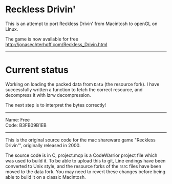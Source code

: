 # Reckless Drivin'

This is an attempt to port Reckless Drivin' from Macintosh to openGL on Linux.

The game is now available for free http://jonasechterhoff.com/Reckless_Drivin.html

---

# Current status

Working on loading the packed data from `Data` (the resource fork). I have successfully written a function to fetch the correct resource, and decompress it with lzrw decompression.

The next step is to interpret the bytes correctly!

---

Name: Free<br>
Code: B3FB09B1EB

---

This is the original source code for the mac shareware game "Reckless Drivin'", originally released in 2000.

The source code is in C, project.mcp is a CodeWarrior project file which was used to build it. To be able to upload this to git, Line endings have been converted to Unix style, and the resource forks of the rsrc files have been moved to the data fork. You may need to revert these changes before being able to build it on a classic Macintosh.
